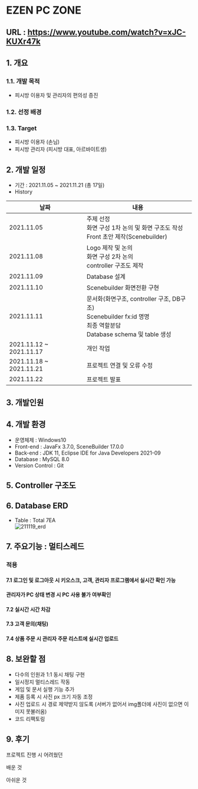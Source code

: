 # EZEN PC ZONE

## URL : https://www.youtube.com/watch?v=xJC-KUXr47k

## 1. 개요
### 1.1. 개발 목적
- 피시방 이용자 및 관리자의 편의성 증진

### 1.2. 선정 배경

### 1.3. Target
- 피시방 이용자 (손님)
- 피시방 관리자 (피시방 대표, 아르바이트생)

## 2. 개발 일정
- 기간 : 2021.11.05 ~ 2021.11.21 (총 17일)
- History

|날짜|내용|
|----|----|
|2021.11.05|주제 선정 <br>화면 구성 1차 논의 및 화면 구조도 작성<br>Front 초안 제작(Scenebuilder)</br>|
|2021.11.08|Logo 제작 및 논의<br>화면 구성 2차 논의<br>controller 구조도 제작</br>|
|2021.11.09|Database 설계|
|2021.11.10|Scenebuilder 화면전환 구현|
|2021.11.11|문서화(화면구조, controller 구조, DB구조)<br>Scenebuilder fx:id 명명<br>최종 역할분담 <br>Database schema 및 table 생성</br>|
|2021.11.12 ~ 2021.11.17|개인 작업|
|2021.11.18 ~ 2021.11.21|프로젝트 연결 및 오류 수정|
|2021.11.22|프로젝트 발표|

## 3. 개발인원  

## 4. 개발 환경
- 운영체제 : Windows10
- Front-end : JavaFx 3.7.0, SceneBuilder 17.0.0
- Back-end : JDK 11, Eclipse IDE for Java Developers 2021-09
- Database : MySQL 8.0
- Version Control : Git

## 5. Controller 구조도  

## 6. Database ERD  
- Table : Total 7EA  
![211119_erd](https://user-images.githubusercontent.com/87436495/142559102-8652b249-c012-49e9-bef6-6fde86fbe444.png)

## 7. 주요기능 : 멀티스레드
### 적용
#### 7.1 로그인 및 로그아웃 시 키오스크, 고객, 관리자 프로그램에서 실시간 확인 가능
#### 관리자가 PC 상태 변경 시 PC 사용 불가 여부확인
#### 7.2 실시간 시간 차감
#### 7.3 고객 문의(채팅)
#### 7.4 상품 주문 시 관리자 주문 리스트에 실시간 업로드

## 8. 보완할 점
- 다수의 인원과 1:1 동시 채팅 구현
- 일시정지 멀티스레드 작동
- 게임 및 문서 실행 기능 추가
- 제품 등록 시 사진 px 크기 자동 조정
- 사진 업로드 시 경로 제약받지 않도록 (서버가 없어서 img폴더에 사진이 없으면 이미지 못불러옴)
- 코드 리팩토링


## 9. 후기
프로젝트 진행 시 어려웠던 

배운 것

아쉬운 것
